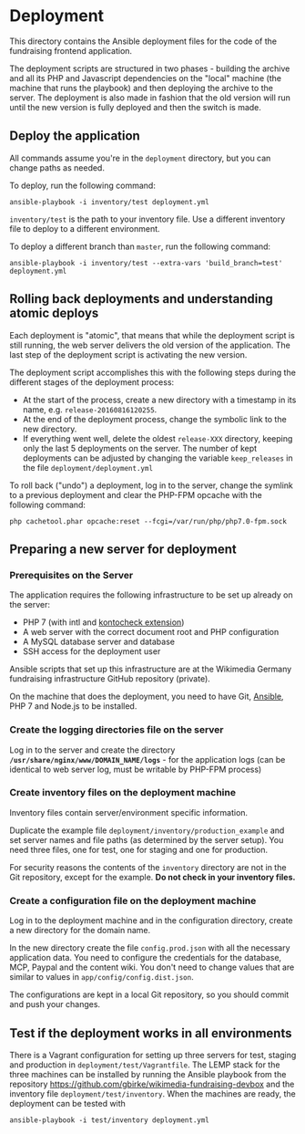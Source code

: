 # Deployment

This directory contains the Ansible deployment files for the code of the fundraising frontend application.

The deployment scripts are structured in two phases - building the archive and all its PHP and Javascript dependencies on the "local" 
machine (the machine that runs the playbook) and then deploying the archive to the server. The deployment is also made 
in fashion that the old version will run until the new version is fully deployed and then the switch is made.   

## Deploy the application

All commands assume you're in the `deployment` directory, but you can change paths as needed.

To deploy, run the following command:

    ansible-playbook -i inventory/test deployment.yml

`inventory/test` is the path to your inventory file. Use a different inventory file to deploy to a different environment.

To deploy a different branch than `master`, run the following command:

    ansible-playbook -i inventory/test --extra-vars 'build_branch=test' deployment.yml

## Rolling back deployments and understanding atomic deploys
Each deployment is "atomic", that means that while the deployment script is still running, the web server delivers the old version of the application. The last step of the deployment script is activating the new version.

The deployment script accomplishes this with the following steps during the different stages of the deployment process:

 - At the start of the process, create a new directory with a timestamp in its name, e.g. `release-20160816120255`.
 - At the end of the deployment process, change the symbolic link to the new directory.
 - If everything went well, delete the oldest `release-XXX` directory, keeping only the last 5 deployments on the server. The number of kept deployments can be adjusted by changing the variable `keep_releases` in the file `deployment/deployment.yml`

To roll back ("undo") a deployment, log in to the server, change the symlink to a previous deployment and clear the PHP-FPM opcache with the following command:

    php cachetool.phar opcache:reset --fcgi=/var/run/php/php7.0-fpm.sock

## Preparing a new server for deployment

### Prerequisites on the Server
The application requires the following infrastructure to be set up already on the server:

- PHP 7 (with intl and [kontocheck extension](http://kontocheck.sourceforge.net/))
- A web server with the correct document root and PHP configuration
- A MySQL database server and database
- SSH access for the deployment user

Ansible scripts that set up this infrastructure are at the Wikimedia Germany fundraising infrastructure GitHub repository (private).  

On the machine that does the deployment, you need to have Git, [Ansible](http://ansible.com/), PHP 7 and Node.js to be installed.

### Create the logging directories file on the server

Log in to the server and create the directory **`/usr/share/nginx/www/DOMAIN_NAME/logs`** - for the application logs (can be identical to web server log, must be writable by PHP-FPM process)

### Create inventory files on the deployment machine
Inventory files contain server/environment specific information.

Duplicate the example file `deployment/inventory/production_example` and set server names and file paths (as determined by the server setup). You need three files, one for test, one for staging and one for production.

For security reasons the contents of the `inventory` directory are not in the Git repository, except for the example. **Do not check in your inventory files.**

### Create a configuration file on the deployment machine

Log in to the deployment machine and in the configuration directory, create a new directory for the domain name.

In the new directory create the file `config.prod.json` with all the necessary application data. You need to configure the credentials for the database, MCP, Paypal and the content wiki. You don't need to change values that are similar to values in `app/config/config.dist.json`.

The configurations are kept in a local Git repository, so you should commit and push your changes.  

## Test if the deployment works in all environments
There is a Vagrant configuration for setting up three servers for test, staging and production in `deployment/test/Vagrantfile`. The LEMP stack for the three machines can be installed by running the Ansible playbook from the repository https://github.com/gbirke/wikimedia-fundraising-devbox and the inventory file `deployment/test/inventory`. When the machines are ready, the deployment can be tested with

    ansible-playbook -i test/inventory deployment.yml
